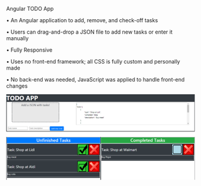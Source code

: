 
Angular TODO App

•	An Angular application to add, remove, and check-off tasks

•	Users can drag-and-drop a JSON file to add new tasks or enter it manually

•	Fully Responsive

•	Uses no front-end framework; all CSS is fully custom and personally made

•	No back-end was needed, JavaScript was applied to handle front-end changes 

![alt text](https://github.com/tonyshaocs/AngularToDoAPP/blob/master/Example3.png)
